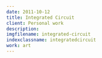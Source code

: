 ```yaml
---
date: 2011-10-12
title: Integrated Circuit
client: Personal work
description:
imgfilename: integrated-circuit
indexclassname: integratedcircuit
work: art
---
```


<img srcset="/img/integrated-circuit-1x.png 1x, /img/integrated-circuit-2x.png 2x">
